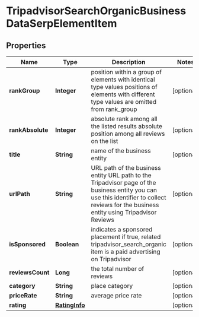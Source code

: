 

# TripadvisorSearchOrganicBusinessDataSerpElementItem


## Properties

| Name | Type | Description | Notes |
|------------ | ------------- | ------------- | -------------|
|**rankGroup** | **Integer** | position within a group of elements with identical type values positions of elements with different type values are omitted from rank_group |  [optional] |
|**rankAbsolute** | **Integer** | absolute rank among all the listed results absolute position among all reviews on the list |  [optional] |
|**title** | **String** | name of the business entity |  [optional] |
|**urlPath** | **String** | URL path of the business entity URL path to the Tripadvisor page of the business entity you can use this identifier to collect reviews for the business entity using Tripadvisor Reviews |  [optional] |
|**isSponsored** | **Boolean** | indicates a sponsored placement if true, related tripadvisor_search_organic item is a paid advertising on Tripadvisor |  [optional] |
|**reviewsCount** | **Long** | the total number of reviews |  [optional] |
|**category** | **String** | place category |  [optional] |
|**priceRate** | **String** | average price rate |  [optional] |
|**rating** | [**RatingInfo**](RatingInfo.md) |  |  [optional] |



